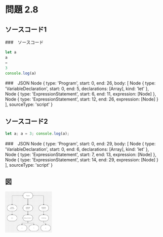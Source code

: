 # 問題 2.8

## ソースコード1
###　ソースコード
``` javascript
let a
a
=
3
console.log(a)
```

###　JSON
Node {
  type: 'Program',
  start: 0,
  end: 26,
  body: [
    Node {
      type: 'VariableDeclaration',
      start: 0,
      end: 5,
      declarations: [Array],
      kind: 'let'
    },
    Node {
      type: 'ExpressionStatement',
      start: 6,
      end: 11,
      expression: [Node]
    },
    Node {
      type: 'ExpressionStatement',
      start: 12,
      end: 26,
      expression: [Node]
    }
  ],
  sourceType: 'script'
}

## ソースコード2
``` javascript
let a; a = 3; console.log(a);
```
###　JSON
Node {
  type: 'Program',
  start: 0,
  end: 29,
  body: [
    Node {
      type: 'VariableDeclaration',
      start: 0,
      end: 6,
      declarations: [Array],
      kind: 'let'
    },
    Node {
      type: 'ExpressionStatement',
      start: 7,
      end: 13,
      expression: [Node]
    },
    Node {
      type: 'ExpressionStatement',
      start: 14,
      end: 29,
      expression: [Node]
    }
  ],
  sourceType: 'script'
}


## 図

<img src="./AST_Image.png" width="30%">